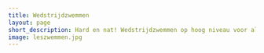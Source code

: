 ```yaml
---
title: Wedstrijdzwemmen
layout: page
short_description: Hard en nat! Wedstrijdzwemmen op hoog niveau voor alle leeftijden
image: leszwemmen.jpg
---
```

